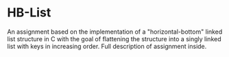 # HB-List
An assignment based on the implementation of a "horizontal-bottom" linked list structure in C with the goal of flattening the structure into a singly linked list with keys in increasing order. Full description of assignment inside.
